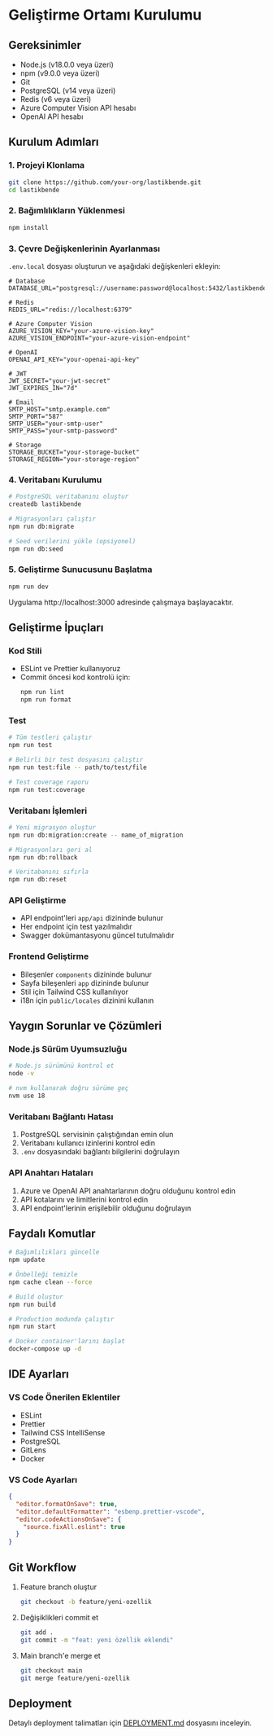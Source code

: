 # Geliştirme Ortamı Kurulumu

## Gereksinimler

- Node.js (v18.0.0 veya üzeri)
- npm (v9.0.0 veya üzeri)
- Git
- PostgreSQL (v14 veya üzeri)
- Redis (v6 veya üzeri)
- Azure Computer Vision API hesabı
- OpenAI API hesabı

## Kurulum Adımları

### 1. Projeyi Klonlama

```bash
git clone https://github.com/your-org/lastikbende.git
cd lastikbende
```

### 2. Bağımlılıkların Yüklenmesi

```bash
npm install
```

### 3. Çevre Değişkenlerinin Ayarlanması

`.env.local` dosyası oluşturun ve aşağıdaki değişkenleri ekleyin:

```env
# Database
DATABASE_URL="postgresql://username:password@localhost:5432/lastikbende"

# Redis
REDIS_URL="redis://localhost:6379"

# Azure Computer Vision
AZURE_VISION_KEY="your-azure-vision-key"
AZURE_VISION_ENDPOINT="your-azure-vision-endpoint"

# OpenAI
OPENAI_API_KEY="your-openai-api-key"

# JWT
JWT_SECRET="your-jwt-secret"
JWT_EXPIRES_IN="7d"

# Email
SMTP_HOST="smtp.example.com"
SMTP_PORT="587"
SMTP_USER="your-smtp-user"
SMTP_PASS="your-smtp-password"

# Storage
STORAGE_BUCKET="your-storage-bucket"
STORAGE_REGION="your-storage-region"
```

### 4. Veritabanı Kurulumu

```bash
# PostgreSQL veritabanını oluştur
createdb lastikbende

# Migrasyonları çalıştır
npm run db:migrate

# Seed verilerini yükle (opsiyonel)
npm run db:seed
```

### 5. Geliştirme Sunucusunu Başlatma

```bash
npm run dev
```

Uygulama http://localhost:3000 adresinde çalışmaya başlayacaktır.

## Geliştirme İpuçları

### Kod Stili

- ESLint ve Prettier kullanıyoruz
- Commit öncesi kod kontrolü için:
  ```bash
  npm run lint
  npm run format
  ```

### Test

```bash
# Tüm testleri çalıştır
npm run test

# Belirli bir test dosyasını çalıştır
npm run test:file -- path/to/test/file

# Test coverage raporu
npm run test:coverage
```

### Veritabanı İşlemleri

```bash
# Yeni migrasyon oluştur
npm run db:migration:create -- name_of_migration

# Migrasyonları geri al
npm run db:rollback

# Veritabanını sıfırla
npm run db:reset
```

### API Geliştirme

- API endpoint'leri `app/api` dizininde bulunur
- Her endpoint için test yazılmalıdır
- Swagger dokümantasyonu güncel tutulmalıdır

### Frontend Geliştirme

- Bileşenler `components` dizininde bulunur
- Sayfa bileşenleri `app` dizininde bulunur
- Stil için Tailwind CSS kullanılıyor
- i18n için `public/locales` dizinini kullanın

## Yaygın Sorunlar ve Çözümleri

### Node.js Sürüm Uyumsuzluğu

```bash
# Node.js sürümünü kontrol et
node -v

# nvm kullanarak doğru sürüme geç
nvm use 18
```

### Veritabanı Bağlantı Hatası

1. PostgreSQL servisinin çalıştığından emin olun
2. Veritabanı kullanıcı izinlerini kontrol edin
3. `.env` dosyasındaki bağlantı bilgilerini doğrulayın

### API Anahtarı Hataları

1. Azure ve OpenAI API anahtarlarının doğru olduğunu kontrol edin
2. API kotalarını ve limitlerini kontrol edin
3. API endpoint'lerinin erişilebilir olduğunu doğrulayın

## Faydalı Komutlar

```bash
# Bağımlılıkları güncelle
npm update

# Önbelleği temizle
npm cache clean --force

# Build oluştur
npm run build

# Production modunda çalıştır
npm run start

# Docker container'larını başlat
docker-compose up -d
```

## IDE Ayarları

### VS Code Önerilen Eklentiler

- ESLint
- Prettier
- Tailwind CSS IntelliSense
- PostgreSQL
- GitLens
- Docker

### VS Code Ayarları

```json
{
  "editor.formatOnSave": true,
  "editor.defaultFormatter": "esbenp.prettier-vscode",
  "editor.codeActionsOnSave": {
    "source.fixAll.eslint": true
  }
}
```

## Git Workflow

1. Feature branch oluştur
   ```bash
   git checkout -b feature/yeni-ozellik
   ```

2. Değişiklikleri commit et
   ```bash
   git add .
   git commit -m "feat: yeni özellik eklendi"
   ```

3. Main branch'e merge et
   ```bash
   git checkout main
   git merge feature/yeni-ozellik
   ```

## Deployment

Detaylı deployment talimatları için [DEPLOYMENT.md](./DEPLOYMENT.md) dosyasını inceleyin. 